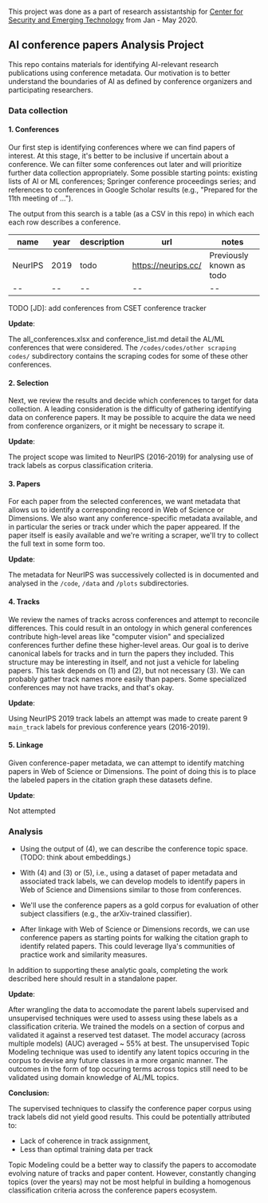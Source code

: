 This project was done as a part of research assistantship for [Center for Security and Emerging Technology](https://cset.georgetown.edu/) from Jan - May 2020. 

## AI conference papers Analysis Project

This repo contains materials for identifying AI-relevant research publications
using conference metadata. Our motivation is to better understand the boundaries
of AI as defined by conference organizers and participating researchers.

### Data collection

#### 1. Conferences

Our first step is identifying conferences where we can find papers of interest.
At this stage, it's better to be inclusive if uncertain about a conference. We
can filter some conferences out later and will prioritize further data
collection appropriately. Some possible starting points: existing lists of AI or
ML conferences; Springer conference proceedings series; and references to
conferences in Google Scholar results (e.g., "Prepared for the 11th meeting of
...").

The output from this search is a table (as a CSV in this repo) in which each
each row describes a conference.

| name    | year | description | url                 | notes                    |
| --      | --   | --          | --                  | --                       |
| NeurIPS | 2019 | todo        | https://neurips.cc/ | Previously known as todo |
| --      | --   | --          | --                  | --                       |


TODO [JD]: add conferences from CSET conference tracker

**Update**:    

The all_conferences.xlsx and conference_list.md detail the AL/ML conferences that were considered. The `/codes/codes/other scraping codes/` subdirectory contains the scraping codes for some of these other conferences. 


#### 2. Selection

Next, we review the results and decide which conferences to target for data
collection. A leading consideration is the difficulty of gathering identifying
data on conference papers. It may be possible to acquire the data we need from
conference organizers, or it might be necessary to scrape it.

**Update**:    

The project scope was limited to NeurIPS (2016-2019) for analysing use of track labels as corpus classification criteria. 

#### 3. Papers

For each paper from the selected conferences, we want metadata that allows us to
identify a corresponding record in Web of Science or Dimensions.  We also want
any conference-specific metadata available, and in particular the series or
track under which the paper appeared. If the paper itself is easily available
and we're writing a scraper, we'll try to collect the full text in some form
too.

**Update**:   

The metadata for NeurIPS was successively collected is in documented and analysed in the `/code`, `/data` and `/plots` subdirectories. 
 
 
#### 4. Tracks

We review the names of tracks across conferences and attempt to reconcile
differences. This could result in an ontology in which general conferences
contribute high-level areas like "computer vision" and specialized conferences
further define these higher-level areas. Our goal is to derive canonical labels
for tracks and in turn the papers they included. This structure may be
interesting in itself, and not just a vehicle for labeling papers. This task
depends on (1) and (2), but not necessary (3). We can probably gather track
names more easily than papers. Some specialized conferences may not have tracks,
and that's okay.

**Update**:     

Using NeurIPS 2019 track labels an attempt was made to create parent 9 `main_track` labels for previous conference years (2016-2019). 


#### 5. Linkage

Given conference-paper metadata, we can attempt to identify matching papers in
Web of Science or Dimensions. The point of doing this is to place the labeled
papers in the citation graph these datasets define.

**Update**: 

Not attempted


### Analysis

* Using the output of (4), we can describe the conference topic space. (TODO:
  think about embeddings.)

* With (4) and (3) or (5), i.e., using a dataset of paper metadata and
  associated track labels, we can develop models to identify papers in Web of
  Science and Dimensions similar to those from conferences.

* We'll use the conference papers as a gold corpus for evaluation of other
  subject classifiers (e.g., the arXiv-trained classifier).

* After linkage with Web of Science or Dimensions records, we can use conference
  papers as starting points for walking the citation graph to identify related
  papers. This could leverage Ilya's communities of practice work and similarity
  measures. 

In addition to supporting these analytic goals, completing the work described
here should result in a standalone paper.

**Update**:      

After wrangling the data to accomodate the parent labels supervised and unsupervised techniques were used to assess using these labels as a classification criteria. We trained the models on a section of corpus and validated it against a reserved test dataset. The model accuracy (across multiple models) (AUC) averaged ~ 55% at best. The unsupervised Topic Modeling technique was used to identify any latent topics occuring in the corpus to devise any future classes in a more organic manner. The outcomes in the form of top occuring terms across topics still need to be validated using domain knowledge of AL/ML topics. 

**Conclusion:**     

The supervised techniques to classify the conference paper corpus using track labels did not yield good results. This could be potentially attributed to:
- Lack of coherence in track assignment,
- Less than optimal training data per track

Topic Modeling could be a better way to classify the papers to accomodate evolving nature of tracks and paper content. However, constantly changing topics (over the years) may not be most helpful in building a homogenous classification criteria across the conference papers ecosystem. 
